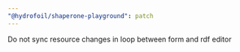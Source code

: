 ```yaml
---
"@hydrofoil/shaperone-playground": patch
---
```


Do not sync resource changes in loop between form and rdf editor
